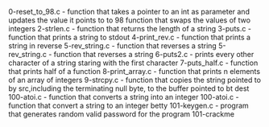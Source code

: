 0-reset_to_98.c - function that takes a pointer to an int as parameter and updates the value it points to to 98
function that swaps the values of two integers
2-strlen.c - function that returns the length of a string
3-puts.c - function that prints a string to stdout
4-print_rev.c - function that prints a string in reverse
5-rev_string.c - function that reverses a string
5-rev_string.c - function that reverses a string
6-puts2.c - prints every other character of a string staring with the first character
7-puts_half.c - function that prints half of a function
8-print_array.c - function that prints n elements of an array of integers
9-strcpy.c - function that copies the string pointed to by src,including the terminating null byte, to the buffer pointed to bt dest
100-atoi.c - function that converts a string into an integer
100-atoi.c - function that convert a string to an integer
betty 101-keygen.c - program that generates random valid password for the program 101-crackme
